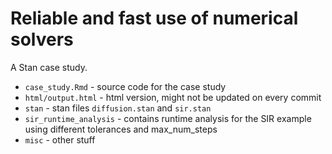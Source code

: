# Reliable and fast use of numerical solvers

A Stan case study.

* `case_study.Rmd` - source code for the case study
* `html/output.html` - html version, might not be updated on every commit
* `stan` - stan files `diffusion.stan` and `sir.stan`
* `sir_runtime_analysis` - contains runtime analysis for the SIR example using different tolerances and max_num_steps
* `misc` - other stuff

